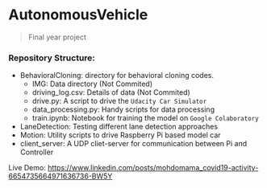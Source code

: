 # AutonomousVehicle
> Final year project

### Repository Structure:
- BehavioralCloning: directory for behavioral cloning codes. 
  - IMG: Data directory (Not Commited)
  - driving_log.csv: Details of data (Not Commited)
  - drive.py: A script to drive the `Udacity Car Simulator`
  - data_processing.py: Handy scripts for data processing
  - train.ipynb: Notebook for training the model on `Google Colaboratory`
- LaneDetection: Testing different lane detection approaches
- Motion: Utility scripts to drive Raspberry Pi based model car
- client_server: A UDP cliet-server for communication between Pi and Controller

Live Demo: https://www.linkedin.com/posts/mohdomama_covid19-activity-6654735664971636736-BW5Y
